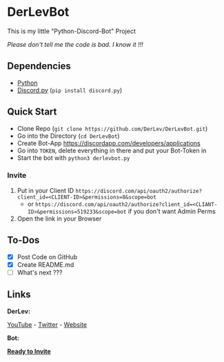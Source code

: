 # DerLevBot
This is my little "Python-Discord-Bot" Project

*Please don't tell me the code is bad. I know it !!!*

## Dependencies
- [Python](https://www.python.org/downloads/)
- [Discord.py](https://pypi.org/project/discord.py/) (`pip install discord.py`)

## Quick Start
- Clone Repo (`git clone https://github.com/DerLev/DerLevBot.git`)
- Go into the Directory (`cd DerLevBot`)
- Create Bot-App https://discordapp.com/developers/applications
- Go into `TOKEN`, delete everything in there and put your Bot-Token in
- Start the bot with `python3 derlevbot.py`

### Invite

1. Put in your Client ID `https://discord.com/api/oauth2/authorize?client_id=<CLIENT-ID>&permissions=8&scope=bot`
   - or `https://discord.com/api/oauth2/authorize?client_id=<CLIANT-ID>&permissions=519233&scope=bot` if you don't want Admin Perms
2. Open the link in your Browser

## To-Dos

- [x] Post Code on GitHub
- [x] Create README.md
- [ ] What's next ???

## Links

**DerLev:**

[YouTube](https://www.youtube.com/channel/UCpEdoioUxagDLt56nT1WWaw) - [Twitter](https://twitter.com/_derlev_) - [Website](https://www.mc-mineserver.de/)

**Bot:**

[**Ready to Invite**](https://www.mc-mineserver.de/discord/bot4327/)
